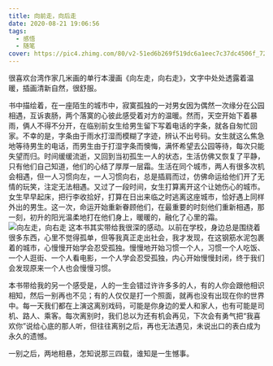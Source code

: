 ```yaml
---
title: 向前走，向后走
date: 2020-08-21 19:06:56
tags:
  - 感悟
  - 随笔
cover: https://pic4.zhimg.com/80/v2-51ed6b269f519dc6a1eec7c37dc4506f_720w.jpg
---
```

很喜欢台湾作家几米画的单行本漫画《向左走，向右走》，文字中处处透露着温暖，插画清新自然，很舒服。

书中描绘着，在一座陌生的城市中，寂寞孤独的一对男女因为偶然一次缘分在公园相遇，互诉衷肠，两个落寞的心彼此感受着对方的温暖。然而，天空开始下着暴雨，俩人不得不分开，在临别前女生给男生留下写着电话的字条，就各自匆忙回家。不幸的是，字条由于雨水打湿而模糊了字迹，辨认不出号码。女生就这么焦急地等待男生的电话，而男生由于打湿字条而懊悔，满怀希望去公园等待，每次只能失望而归。时间缓缓流逝，又回到当初孤生一人的状态，生活仿佛又恢复了平静，只有他们自己知道，他们的心结了厚厚一层霜。生活在同个城市，两人有很多次机会相遇，但一人习惯向左，一人习惯向右，总是插肩而过，仿佛命运给他们开了无情的玩笑，注定无法相遇。又过了一段时间，女生打算离开这个让她伤心的城市。女生早早起床，把行李收拾好，打算在日出来临之时逃离这座城市，恰好遇上同样外出的男生。这一次，命运开始重新眷顾他们，在最重要的时刻他们重新相遇，那一刻，初升的阳光温柔地打在他们身上，暖暖的，融化了心里的霜。
![向左走，向右走](/img/left.jpg)
这本书其实带给我很深的感动。以前在学校，身边总是围绕着很多东西，心里不觉得孤单，但等我真正走出社会，我才发现，在这钢筋水泥包裹着的城市，心慢慢开始学会忍受孤独。慢慢地开始习惯一个人，习惯一个人吃饭、一个人逛街、一个人看电影，一个人学会忍受孤独，内心开始慢慢封闭，终于我们会发现原来一个人也会慢慢习惯。

本书带给我的另一个感受是，人的一生会错过许许多多的人，有的人你会跟他相识相知，然后一别再也不见；有的人仅仅是打一个照面，就再也没有出现在你的世界中。每一天我们都在上演这离别戏码，可能是你身边的爱人和家人，也有可能是司机、路人、乘客。每次离别时，我们总以为还有机会再见，下次会有勇气把“我喜欢你”说给心底的那人听，但往往离别之后，再也无法遇见，未说出口的表白成为永久的遗憾。

一别之后，两地相悬，怎知说那三四载，谁知是一生憾事。
